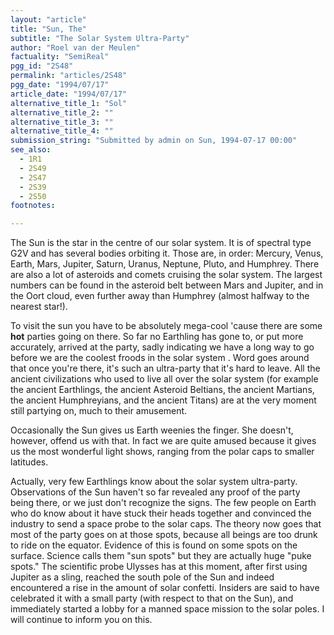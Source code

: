```yaml
---
layout: "article"
title: "Sun, The"
subtitle: "The Solar System Ultra-Party"
author: "Roel van der Meulen"
factuality: "SemiReal"
pgg_id: "2S48"
permalink: "articles/2S48"
pgg_date: "1994/07/17"
article_date: "1994/07/17"
alternative_title_1: "Sol"
alternative_title_2: ""
alternative_title_3: ""
alternative_title_4: ""
submission_string: "Submitted by admin on Sun, 1994-07-17 00:00"
see_also:
  - 1R1
  - 2S49
  - 2S47
  - 2S39
  - 2S50
footnotes: 

---
```

<div>
<p>The Sun is the star in the centre of our solar system. It is of spectral type G2V and has several bodies orbiting it. Those are, in order: Mercury, Venus, Earth, Mars, Jupiter, Saturn, Uranus, Neptune, Pluto, and Humphrey. There are also a lot of asteroids and comets cruising the solar system. The largest numbers can be found in the asteroid belt between Mars and Jupiter, and in the Oort cloud, even further away than Humphrey (almost halfway to the nearest star!).</p>
<p>To visit the sun you have to be absolutely mega-cool 'cause there are some <strong>hot</strong> parties going on there. So far no Earthling has gone to, or put more accurately, arrived at the party, sadly indicating we have a long way to go before we are the coolest froods in the solar system . Word goes around that once you're there, it's such an ultra-party that it's hard to leave. All the ancient civilizations who used to live all over the solar system (for example the ancient Earthlings, the ancient Asteroid Beltians, the ancient Martians, the ancient Humphreyians, and the ancient Titans) are at the very moment still partying on, much to their amusement.</p>
<p>Occasionally the Sun gives us Earth weenies the finger. She doesn't, however, offend us with that. In fact we are quite amused because it gives us the most wonderful light shows, ranging from the polar caps to smaller latitudes.</p>
<p>Actually, very few Earthlings know about the solar system ultra-party. Observations of the Sun haven't so far revealed any proof of the party being there, or we just don't recognize the signs. The few people on Earth who do know about it have stuck their heads together and convinced the industry to send a space probe to the solar caps. The theory now goes that most of the party goes on at those spots, because all beings are too drunk to ride on the equator. Evidence of this is found on some spots on the surface. Science calls them "sun spots" but they are actually huge "puke spots." The scientific probe Ulysses has at this moment, after first using Jupiter as a sling, reached the south pole of the Sun and indeed encountered a rise in the amount of solar confetti. Insiders are said to have celebrated it with a small party (with respect to that on the Sun), and immediately started a lobby for a manned space mission to the solar poles. I will continue to inform you on this.</p>
</div>
